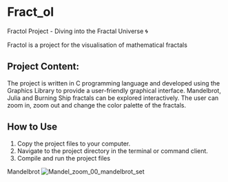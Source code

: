 # Fract_ol

Fractol Project - Diving into the Fractal Universe 🌀

Fractol is a project for the visualisation of mathematical fractals 


## Project Content:

The project is written in C programming language and developed using the Graphics Library to provide a user-friendly graphical interface.
Mandelbrot, Julia and Burning Ship fractals can be explored interactively.
The user can zoom in, zoom out and change the color palette of the fractals.




## How to Use

1. Copy the project files to your computer.
2. Navigate to the project directory in the terminal or command client.
3. Compile and run the project files


Mandelbrot
![Mandel_zoom_00_mandelbrot_set](https://github.com/astrolil0/Fract-ol/assets/113148482/a3764a39-3854-40a8-b308-c2be7bc96dae)
